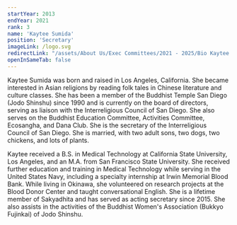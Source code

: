 ```yaml
---
startYear: 2013
endYear: 2021
rank: 3
name: 'Kaytee Sumida'
position: 'Secretary'
imageLink: /logo.svg
redirectLink: "/assets/About Us/Exec Committees/2021 - 2025/Bio Kaytee Sumida.pdf"
openInSameTab: false
---
```


Kaytee Sumida was born and raised in Los Angeles, California. She became interested in Asian
religions by reading folk tales in Chinese literature and culture classes. She has been a member of
the Buddhist Temple San Diego (Jodo Shinshu) since 1990 and is currently on the board of
directors, serving as liaison with the Interreligious Council of San Diego. She also serves on the
Buddhist Education Committee, Activities Committee, Ecosangha, and Dana Club. She is the
secretary of the Interreligious Council of San Diego. She is married, with two adult sons, two
dogs, two chickens, and lots of plants.

Kaytee received a B.S. in Medical Technology at California State University, Los Angeles, and
an M.A. from San Francisco State University. She received further education and training in
Medical Technology while serving in the United States Navy, including a specialty internship at
Irwin Memorial Blood Bank. While living in Okinawa, she volunteered on research projects at
the Blood Donor Center and taught conversational English. She is a lifetime member of
Sakyadhita and has served as acting secretary since 2015. She also assists in the activities of the
Buddhist Women's Association (Bukkyo Fujinkai) of Jodo Shinshu.
